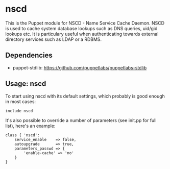 # nscd

This is the Puppet module for NSCD - Name Service Cache Daemon.
NSCD is used to cache system database lookups such as DNS queries,
uid/gid lookups etc. It is particulary useful when authenticating
towards external directory services such as LDAP or a RDBMS.

## Dependencies

* puppet-stdlib: https://github.com/puppetlabs/puppetlabs-stdlib

## Usage: nscd

To start using nscd with its default settings, which probably is
good enough in most cases:

	include nscd

It's also possible to override a number of parameters (see init.pp
for full list), here's an example:

	class { 'nscd':
		service_enable    => false,
		autoupgrade       => true,
		parameters_passwd => {
			'enable-cache' => 'no'
		}
	}

